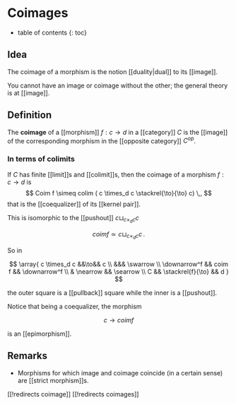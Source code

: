 # Coimages
* table of contents
{: toc}

## Idea

The coimage of a morphism is the notion [[duality|dual]] to its [[image]].

You cannot have an image or coimage without the other; the general theory is at [[image]].


## Definition

The **coimage** of a [[morphism]] $f : c \to d$ in a [[category]] $C$ is the [[image]] of the corresponding morphism in the [[opposite category]] $C^{op}$.


### In terms of colimits

If $C$ has finite [[limit]]s and [[colimit]]s, then the coimage of a morphism $f : c \to d$ is
$$
  Coim f \simeq colim ( c \times_d c \stackrel{\to}{\to} c)
  \,,
$$
that is the [[coequalizer]] of its [[kernel pair]].

This is isomorphic to the [[pushout]] $c \sqcup_{c\times_d c} c$

$$
  coim f \simeq c \sqcup_{c\times_d c} c
  \,.
$$

So in

$$
  \array{
    c \times_d c &&\to&& c
    \\
     &&& \swarrow
    \\
    \downarrow^f && coim f && \downarrow^f
    \\
    & \nearrow && \searrow
    \\
    C && \stackrel{f}{\to} && d
  }
$$

the outer square is a [[pullback]] square while the inner is a [[pushout]].

Notice that being a coequalizer, the morphism

$$
  c \to coim f
$$

is an [[epimorphism]]. 


## Remarks

* Morphisms for which image and coimage coincide (in a certain sense) are [[strict morphism]]s.


[[!redirects coimage]]
[[!redirects coimages]]
